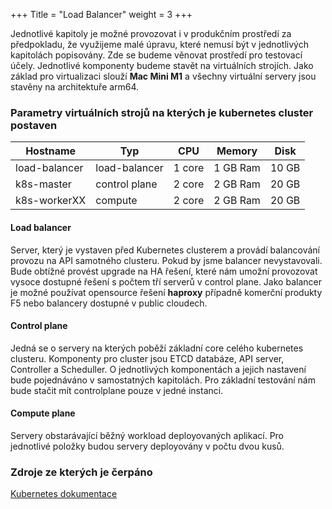 +++
Title = "Load Balancer"
weight = 3
+++

Jednotlivé kapitoly je možné provozovat i v produkčním prostředí za předpokladu, že využijeme malé úpravu, které nemusí být v jednotlivých kapitolách popisovány. Zde se budeme věnovat prostředí pro testovací účely. Jednotlivé komponenty budeme stavět na virtuálních strojích. Jako základ pro virtualizaci slouží __Mac Mini M1__ a všechny virtuální servery jsou stavěny na architektuře arm64.

### Parametry virtuálních strojů na kterých je kubernetes cluster postaven

Hostname | Typ | CPU | Memory | Disk
------------- | --------------- | ------ | -------- | -----
load-balancer | load-balancer   | 1 core | 1 GB Ram | 10 GB
k8s-master    | control plane   | 2 core | 2 GB Ram | 20 GB
k8s-workerXX  | compute         | 2 core | 2 GB Ram | 20 GB

#### Load balancer
Server, který je vystaven před Kubernetes clusterem a provádí balancování provozu na API samotného clusteru. Pokud by jsme balancer nevystavovali. Bude obtížné provést upgrade na HA řešení, které nám umožní provozovat vysoce dostupné řešení s počtem tří serverů v control plane. Jako balancer je možné používat opensource řešení __haproxy__ případně komerční produkty F5 nebo balancery dostupné v public cloudech.

#### Control plane
Jedná se o servery na kterých poběží základní core celého kubernetes clusteru. Komponenty pro cluster jsou ETCD databáze, API server, Controller a Scheduller. O jednotlivých komponentách a jejich nastavení bude pojednáváno v samostatných kapitolách. Pro základní testování nám bude stačit mít controlplane pouze v jedné instanci.

#### Compute plane
Servery obstarávající běžný workload deployovaných aplikací. Pro jednotlivé položky budou servery deployovány v počtu dvou kusů.

### Zdroje ze kterých je čerpáno
[Kubernetes dokumentace](https://kubernetes.io/docs/home/)